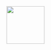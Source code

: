 <div id="header" align="center">
  <img src="https://i.giphy.com/media/v1.Y2lkPTc5MGI3NjExMGpidjR5aGhjeWVtdWplaHlsMDFieWxmOHQzdThtamt1NjAycmRqdCZlcD12MV9pbnRlcm5hbF9naWZfYnlfaWQmY3Q9Zw/l1ugpGsysbpIrNdXq/giphy.gif" width="100"/>
</div>
<!--
**daglar510/daglar510** is a ✨ _special_ ✨ repository because its `README.md` (this file) appears on your GitHub profile.
https://i.giphy.com/media/v1.Y2lkPTc5MGI3NjExMGpidjR5aGhjeWVtdWplaHlsMDFieWxmOHQzdThtamt1NjAycmRqdCZlcD12MV9pbnRlcm5hbF9naWZfYnlfaWQmY3Q9Zw/l1ugpGsysbpIrNdXq/giphy.gif
Here are some ideas to get you started:

- 🔭 I’m currently working on ...
- 🌱 I’m currently learning ...
- 👯 I’m looking to collaborate on ...
- 🤔 I’m looking for help with ...
- 💬 Ask me about ...
- 📫 How to reach me: ...
- 😄 Pronouns: ...
- ⚡ Fun fact: ...
-->
